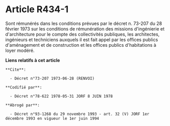 # Article R434-1

Sont rémunérés dans les conditions prévues par le décret n. 73-207 du 28 février 1973 sur les conditions de rémunération des
missions d'ingénierie et d'architecture pour le compte des collectivités publiques, les architectes, ingénieurs et
techniciens auxquels il est fait appel par les offices publics d'aménagement et de construction et les offices publics
d'habitations à loyer modéré.

**Liens relatifs à cet article**

	**Cite**:

	  - Décret n°73-207 1973-06-28 (RENVOI)

	**Codifié par**:

	  - Décret n°78-622 1978-05-31 JORF 8 JUIN 1978

	**Abrogé par**:

	  - Décret n°93-1268 du 29 novembre 1993 - art. 32 (V) JORF 1er décembre 1993 en vigueur le 1er juin 1994
